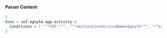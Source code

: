 #### Parser Content
```Java
{
Name = cef-egnyte-app-activity-4
  Conditions = [ """CEF:""", """destinationServiceName=Egnyte""", """ext_actionInfo=Upgraded to Power User""" ]
}
```
